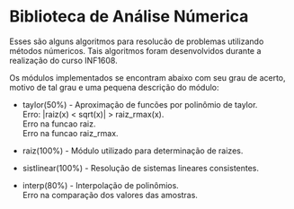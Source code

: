 # Biblioteca de Análise Númerica

Esses são alguns algoritmos para resolucão de problemas utilizando métodos númericos. Tais algoritmos foram desenvolvidos
 durante a realização do curso INF1608.

Os módulos implementados se encontram abaixo com seu grau de acerto, motivo de tal grau e uma pequena descrição do módulo:

* taylor(50%) - Aproximação de funcões por polinômio de taylor.  
Erro: |raiz(x) < sqrt(x)| > raiz_rmax(x).  
Erro na funcao raiz.  
Erro na funcao raiz_rmax. 

* raiz(100%) - Módulo utilizado para determinação de raizes.

* sistlinear(100%) - Resolução de sistemas lineares consistentes.

* interp(80%) - Interpolação de polinômios.  
Erro na comparação dos valores das amostras.
